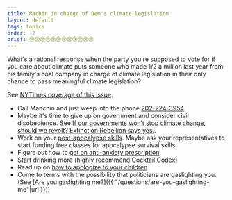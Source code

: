 ```yaml
---
title: Machin in charge of Dem's climate legislation
layout: default
tags: topics
order: -2
brief: 😢😢😢😢😢😢😢😢😢😢😢😢
---
```


What's a rational response when the party you're supposed to vote for
if you care about climate puts someone who made 1/2 a million last
year from his family's coal company in charge of climate legislation
in their only chance to pass meaningful climate legislation?

See [NYTimes coverage of this issue][].

- Call Manchin and just weep into the phone [202-224-3954][]
- Maybe it's time to give up on government and consider civil
  disobedience.  See [If our governments won’t stop climate change,
  should we revolt? Extinction Rebellion says yes.][].
- Work on your [post-apocalypse skills][].  Maybe ask your
  representatives to start funding free classes for apocalypse
  survival skills.
- Figure out how to [get an anti-anxiety prescription][]
- Start drinking more (highly recommend [Cocktail Codex][])
- Read up on [how to apologize to your children][]
- Come to terms with the possibility that politicians are gaslighting
  you.  (See [Are you gaslighting me?]({{ "/questions/are-you-gaslighting-me"|url }}))

[202-224-3954]: tel:+1202-224-3954
[NYTimes coverage of this issue]: https://www.nytimes.com/2021/09/19/climate/manchin-climate-biden.html
[If our governments won’t stop climate change, should we revolt? Extinction Rebellion says yes.]: https://www.vox.com/future-perfect/2019/12/20/21028407/extinction-rebellion-climate-change-nonviolent-civil-disobedience
[post-apocalypse skills]: https://medium.com/@gypsybandito/10-skills-youll-need-to-survive-the-apocalypse-b1e274d58a12
[get an anti-anxiety prescription]: https://www.google.com/search?q=how+to+get+a+prescription+for+anti+anxiety+medication
[Cocktail Codex]: https://www.deathandcompanymarket.com/products/cocktail-codex
[how to apologize to your children]: https://www.google.com/search?q=how+to+apologize+to+your+children
